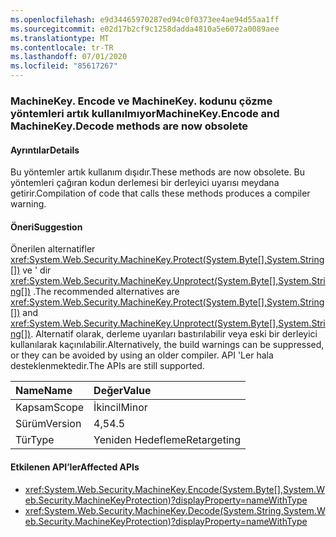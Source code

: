 ```yaml
---
ms.openlocfilehash: e9d34465970287ed94c0f0373ee4ae94d55aa1ff
ms.sourcegitcommit: e02d17b2cf9c1258dadda4810a5e6072a0089aee
ms.translationtype: MT
ms.contentlocale: tr-TR
ms.lasthandoff: 07/01/2020
ms.locfileid: "85617267"
---
```

### <a name="machinekeyencode-and-machinekeydecode-methods-are-now-obsolete"></a><span data-ttu-id="daa59-101">MachineKey. Encode ve MachineKey. kodunu çözme yöntemleri artık kullanılmıyor</span><span class="sxs-lookup"><span data-stu-id="daa59-101">MachineKey.Encode and MachineKey.Decode methods are now obsolete</span></span>

#### <a name="details"></a><span data-ttu-id="daa59-102">Ayrıntılar</span><span class="sxs-lookup"><span data-stu-id="daa59-102">Details</span></span>

<span data-ttu-id="daa59-103">Bu yöntemler artık kullanım dışıdır.</span><span class="sxs-lookup"><span data-stu-id="daa59-103">These methods are now obsolete.</span></span> <span data-ttu-id="daa59-104">Bu yöntemleri çağıran kodun derlemesi bir derleyici uyarısı meydana getirir.</span><span class="sxs-lookup"><span data-stu-id="daa59-104">Compilation of code that calls these methods produces a compiler warning.</span></span>

#### <a name="suggestion"></a><span data-ttu-id="daa59-105">Öneri</span><span class="sxs-lookup"><span data-stu-id="daa59-105">Suggestion</span></span>

<span data-ttu-id="daa59-106">Önerilen alternatifler <xref:System.Web.Security.MachineKey.Protect(System.Byte[],System.String[])> ve ' dir <xref:System.Web.Security.MachineKey.Unprotect(System.Byte[],System.String[])> .</span><span class="sxs-lookup"><span data-stu-id="daa59-106">The recommended alternatives are <xref:System.Web.Security.MachineKey.Protect(System.Byte[],System.String[])> and <xref:System.Web.Security.MachineKey.Unprotect(System.Byte[],System.String[])>.</span></span> <span data-ttu-id="daa59-107">Alternatif olarak, derleme uyarıları bastırılabilir veya eski bir derleyici kullanılarak kaçınılabilir.</span><span class="sxs-lookup"><span data-stu-id="daa59-107">Alternatively, the build warnings can be suppressed, or they can be avoided by using an older compiler.</span></span> <span data-ttu-id="daa59-108">API 'Ler hala desteklenmektedir.</span><span class="sxs-lookup"><span data-stu-id="daa59-108">The APIs are still supported.</span></span>

| <span data-ttu-id="daa59-109">Name</span><span class="sxs-lookup"><span data-stu-id="daa59-109">Name</span></span>    | <span data-ttu-id="daa59-110">Değer</span><span class="sxs-lookup"><span data-stu-id="daa59-110">Value</span></span>       |
|:--------|:------------|
| <span data-ttu-id="daa59-111">Kapsam</span><span class="sxs-lookup"><span data-stu-id="daa59-111">Scope</span></span>   | <span data-ttu-id="daa59-112">İkincil</span><span class="sxs-lookup"><span data-stu-id="daa59-112">Minor</span></span>       |
| <span data-ttu-id="daa59-113">Sürüm</span><span class="sxs-lookup"><span data-stu-id="daa59-113">Version</span></span> | <span data-ttu-id="daa59-114">4,5</span><span class="sxs-lookup"><span data-stu-id="daa59-114">4.5</span></span>         |
| <span data-ttu-id="daa59-115">Tür</span><span class="sxs-lookup"><span data-stu-id="daa59-115">Type</span></span>    | <span data-ttu-id="daa59-116">Yeniden Hedefleme</span><span class="sxs-lookup"><span data-stu-id="daa59-116">Retargeting</span></span> |

#### <a name="affected-apis"></a><span data-ttu-id="daa59-117">Etkilenen API’ler</span><span class="sxs-lookup"><span data-stu-id="daa59-117">Affected APIs</span></span>

- <xref:System.Web.Security.MachineKey.Encode(System.Byte[],System.Web.Security.MachineKeyProtection)?displayProperty=nameWithType>
- <xref:System.Web.Security.MachineKey.Decode(System.String,System.Web.Security.MachineKeyProtection)?displayProperty=nameWithType>
